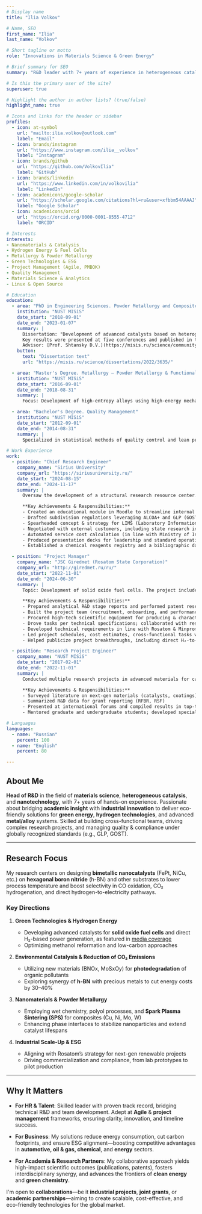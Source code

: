 ```yaml
---
# Display name
title: "Ilia Volkov"

# Name, SEO
first_name: "Ilia"
last_name: "Volkov"

# Short tagline or motto
role: "Innovations in Materials Science & Green Energy"

# Brief summary for SEO
summary: "R&D leader with 7+ years of experience in heterogeneous catalysis, materials science, and project management—driving eco-friendly solutions and hydrogen technologies."

# Is this the primary user of the site?
superuser: true

# Highlight the author in author lists? (true/false)
highlight_name: true

# Icons and links for the header or sidebar
profiles:
  - icon: at-symbol
    url: "mailto:ilia.volkov@outlook.com"
    label: "Email"
  - icon: brands/instagram
    url: "https://www.instagram.com/ilia__volkov"
    label: "Instagram"
  - icon: brands/github
    url: "https://github.com/VolkovIlia"
    label: "GitHub"
  - icon: brands/linkedin
    url: "https://www.linkedin.com/in/volkovilia"
    label: "LinkedIn"
  - icon: academicons/google-scholar
    url: "https://scholar.google.com/citations?hl=ru&user=xfbbm54AAAAJ"
    label: "Google Scholar"
  - icon: academicons/orcid
    url: "https://orcid.org/0000-0001-8555-4712"
    label: "ORCID"

# Interests
interests:
- Nanomaterials & Catalysis
- Hydrogen Energy & Fuel Cells
- Metallurgy & Powder Metallurgy
- Green Technologies & ESG
- Project Management (Agile, PMBOK)
- Quality Management
- Materials Science & Analytics
- Linux & Open Source

# Education
education:
  - area: "PhD in Engineering Sciences. Powder Metallurgy and Composite Materials"
    institution: "NUST MISiS"
    date_start: "2018-09-01"
    date_end: "2023-01-07"
    summary: |
      Dissertation: "Development of advanced catalysts based on heterogeneous boron nitride nanostructures."  
      Key results were presented at five conferences and published in three peer-reviewed journals.  
      Advisor: [Prof. Shtansky D.V.](https://misis.ru/science/community/scientists/3493/)  
    button:
      text: "Dissertation text"
      url: "https://misis.ru/science/dissertations/2022/3635/"

  - area: "Master's Degree. Metallurgy — Powder Metallurgy & Functional Coatings"
    institution: "NUST MISiS"
    date_start: "2016-09-01"
    date_end: "2018-08-31"
    summary: |
      Focus: Development of high-entropy alloys using high-energy mechanical processing; advanced coating technologies

  - area: "Bachelor's Degree. Quality Management"
    institution: "NUST MISiS"
    date_start: "2012-09-01"
    date_end: "2014-08-31"
    summary: |
      Specialized in statistical methods of quality control and lean production

# Work Experience
work:
  - position: "Chief Research Engineer"
    company_name: "Sirius University"
    company_url: "https://siriusuniversity.ru/"
    date_start: "2024-08-15"
    date_end: "2024-11-17"
    summary: |
      Oversaw the development of a structural research resource center. 

      **Key Achievements & Responsibilities:**
      - Created an educational module in Moodle to streamline internal learning
      - Drafted subdivision regulations leveraging ALCOA+ and GLP (GOST 33044-2014)
      - Spearheaded concept & strategy for LIMS (Laboratory Information Management System) integration; collaborated with IT teams for testing and evaluation
      - Negotiated with external customers, including state research institutes
      - Automated service cost calculation (in line with Ministry of Industry & Trade Order №639) 
      - Produced presentation decks for leadership and standard operating procedures (SOP) for metrological compliance
      - Established a chemical reagents registry and a bibliographic data automation system

  - position: "Project Manager"
    company_name: "JSC Giredmet (Rosatom State Corporation)"
    company_url: "http://giredmet.ru/ru/"
    date_start: "2022-11-01"
    date_end: "2024-06-30"
    summary: |
      Topic: Development of solid oxide fuel cells. The project included direct hydrogen-to-electricity concepts, as highlighted in media coverage.

      **Key Achievements & Responsibilities:**
      - Prepared analytical R&D stage reports and performed patent research
      - Built the project team (recruitment, onboarding, and performance control)
      - Procured high-tech scientific equipment for producing & characterizing new materials
      - Drove tasks per technical specifications; collaborated with research institutes
      - Developed technical requirements in line with Rosatom & Minpromtorg guidelines
      - Led project schedules, cost estimates, cross-functional tasks with finance, marketing, security, PR
      - Helped publicize project breakthroughs, including direct H₂-to-electric power generation

  - position: "Research Project Engineer"
    company_name: "NUST MISiS"
    date_start: "2017-02-01"
    date_end: "2022-11-01"
    summary: |
      Conducted multiple research projects in advanced materials for catalytic applications:

      **Key Achievements & Responsibilities:**
      - Surveyed literature on next-gen materials (catalysts, coatings) 
      - Summarized R&D data for grant reporting (RFBR, RSF)
      - Presented at international forums and compiled results in top-tier journals
      - Mentored graduate and undergraduate students; developed specialized courses 

# Languages
languages:
  - name: "Russian"
    percent: 100
  - name: "English"
    percent: 80

---
```


## About Me

**Head of R&D** in the field of **materials science**, **heterogeneous catalysis**, and **nanotechnology**, with 7+ years of hands-on experience. Passionate about bridging **academic insight** with **industrial innovation** to deliver eco-friendly solutions for **green energy**, **hydrogen technologies**, and advanced **metal/alloy** systems. Skilled at building cross-functional teams, driving complex research projects, and managing quality & compliance under globally recognized standards (e.g., GLP, GOST).

---

## Research Focus

My research centers on designing **bimetallic nanocatalysts** (FePt, NiCu, etc.) on **hexagonal boron nitride** (h-BN) and other substrates to lower process temperature and boost selectivity in CO oxidation, CO₂ hydrogenation, and direct hydrogen-to-electricity pathways.

### Key Directions

1. **Green Technologies & Hydrogen Energy**  
   - Developing advanced catalysts for **solid oxide fuel cells** and direct H₂-based power generation, as featured in [media coverage](https://strana-rosatom.ru/2023/11/16/giredmet-razrabotaet-tehnologiju-p/)  
   - Optimizing methanol reformation and low-carbon approaches

2. **Environmental Catalysis & Reduction of CO₂ Emissions**  
   - Utilizing new materials (BNOx, MoSxOy) for **photodegradation** of organic pollutants  
   - Exploring synergy of **h-BN** with precious metals to cut energy costs by 30–40%

3. **Nanomaterials & Powder Metallurgy**  
   - Employing wet chemistry, polyol processes, and **Spark Plasma Sintering (SPS)** for composites (Cu, Ni, Mo, W)  
   - Enhancing phase interfaces to stabilize nanoparticles and extend catalyst lifespans

4. **Industrial Scale-Up & ESG**  
   - Aligning with Rosatom’s strategy for next-gen renewable projects  
   - Driving commercialization and compliance, from lab prototypes to pilot production

---

## Why It Matters

- **For HR & Talent**: Skilled leader with proven track record, bridging technical R&D and team development. Adept at **Agile** & **project management** frameworks, ensuring clarity, innovation, and timeline success.

- **For Business**: My solutions reduce energy consumption, cut carbon footprints, and ensure ESG alignment—boosting competitive advantages in **automotive, oil & gas, chemical**, and **energy** sectors.

- **For Academia & Research Partners**: My collaborative approach yields high-impact scientific outcomes (publications, patents), fosters interdisciplinary synergy, and advances the frontiers of **clean energy** and **green chemistry**.

I'm open to **collaborations**—be it **industrial projects**, **joint grants**, or **academic partnerships**—aiming to create scalable, cost-effective, and eco-friendly technologies for the global market.

